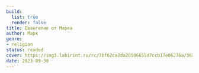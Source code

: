 ```yaml
---
build:
  list: true
  render: false
title: Евангелие от Марка
author: Марк
genre:
- religion
status: readed
cover: https://img3.labirint.ru/rc/7bf62ca2da20506655d7ccb17e06276a/363x561q80/books54/539909/cover.jpg?1563940114
date: 2023-09-30
---
```


